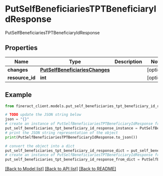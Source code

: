 # PutSelfBeneficiariesTPTBeneficiaryIdResponse

PutSelfBeneficiariesTPTBeneficiaryIdResponse

## Properties

Name | Type | Description | Notes
------------ | ------------- | ------------- | -------------
**changes** | [**PutSelfBeneficiariesChanges**](PutSelfBeneficiariesChanges.md) |  | [optional] 
**resource_id** | **int** |  | [optional] 

## Example

```python
from fineract_client.models.put_self_beneficiaries_tpt_beneficiary_id_response import PutSelfBeneficiariesTPTBeneficiaryIdResponse

# TODO update the JSON string below
json = "{}"
# create an instance of PutSelfBeneficiariesTPTBeneficiaryIdResponse from a JSON string
put_self_beneficiaries_tpt_beneficiary_id_response_instance = PutSelfBeneficiariesTPTBeneficiaryIdResponse.from_json(json)
# print the JSON string representation of the object
print(PutSelfBeneficiariesTPTBeneficiaryIdResponse.to_json())

# convert the object into a dict
put_self_beneficiaries_tpt_beneficiary_id_response_dict = put_self_beneficiaries_tpt_beneficiary_id_response_instance.to_dict()
# create an instance of PutSelfBeneficiariesTPTBeneficiaryIdResponse from a dict
put_self_beneficiaries_tpt_beneficiary_id_response_from_dict = PutSelfBeneficiariesTPTBeneficiaryIdResponse.from_dict(put_self_beneficiaries_tpt_beneficiary_id_response_dict)
```
[[Back to Model list]](../README.md#documentation-for-models) [[Back to API list]](../README.md#documentation-for-api-endpoints) [[Back to README]](../README.md)


